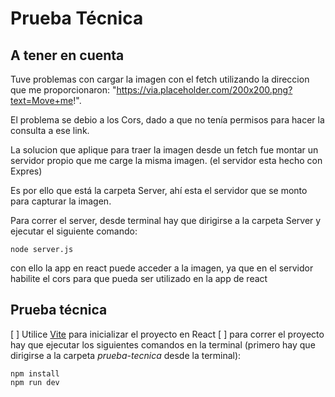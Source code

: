 # Prueba Técnica

## A tener en cuenta

Tuve problemas con cargar la imagen con el fetch utilizando la direccion que me proporcionaron: "https://via.placeholder.com/200x200.png?text=Move+me!".

El problema se debio a los Cors, dado a que no tenía permisos para hacer la consulta a ese link.

La solucion que aplique para traer la imagen desde un fetch fue montar un servidor propio que me carge la misma imagen. (el servidor esta hecho con Expres)

Es por ello que está la carpeta Server, ahí esta el servidor que se monto para capturar la imagen.

Para correr el server, desde terminal hay que dirigirse a la carpeta Server y ejecutar el siguiente comando:

```
node server.js
```

con ello la app en react puede acceder a la imagen, ya que en el servidor habilite el cors para que pueda ser utilizado en la app de react


## Prueba técnica

[ ] Utilice [Vite](https://vitejs.dev/) para inicializar el proyecto en React
[ ] para correr el proyecto hay que ejecutar los siguientes comandos en la terminal (primero hay que dirigirse a la carpeta *prueba-tecnica* desde la terminal):

```
npm install 
npm run dev
```